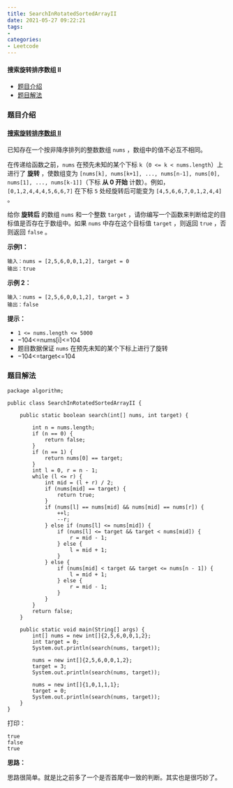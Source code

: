 ```yaml
---
title: SearchInRotatedSortedArrayII
date: 2021-05-27 09:22:21
tags:
- 
categories:
- Leetcode 
---
```




#### 搜索旋转排序数组 II

- [题目介绍](https://yangtzeshore.github.io/2021/05/27/SearchInRotatedSortedArrayII/#题目介绍)
- [题目解法](https://yangtzeshore.github.io/2021/05/27/SearchInRotatedSortedArrayII/#题目解法)

### 题目介绍

#### [搜索旋转排序数组 II](https://leetcode-cn.com/problems/search-in-rotated-sorted-array-ii/)

已知存在一个按非降序排列的整数数组 `nums` ，数组中的值不必互不相同。

在传递给函数之前，`nums` 在预先未知的某个下标 `k`（`0 <= k < nums.length`）上进行了 **旋转** ，使数组变为 `[nums[k], nums[k+1], ..., nums[n-1], nums[0], nums[1], ..., nums[k-1]]`（下标 **从 0 开始** 计数）。例如， `[0,1,2,4,4,4,5,6,6,7]` 在下标 `5` 处经旋转后可能变为 `[4,5,6,6,7,0,1,2,4,4]` 。

给你 **旋转后** 的数组 `nums` 和一个整数 `target` ，请你编写一个函数来判断给定的目标值是否存在于数组中。如果 `nums` 中存在这个目标值 `target` ，则返回 `true` ，否则返回 `false` 。

**示例1：**

```
输入：nums = [2,5,6,0,0,1,2], target = 0
输出：true
```

**示例 2：**

```
输入：nums = [2,5,6,0,0,1,2], target = 3
输出：false
```

**提示：**

- `1 <= nums.length <= 5000`
- −104<=nums[i]<=104
- 题目数据保证 `nums` 在预先未知的某个下标上进行了旋转
- −104<=target<=104

### 题目解法

```
package algorithm;

public class SearchInRotatedSortedArrayII {

    public static boolean search(int[] nums, int target) {

        int n = nums.length;
        if (n == 0) {
            return false;
        }
        if (n == 1) {
            return nums[0] == target;
        }
        int l = 0, r = n - 1;
        while (l <= r) {
            int mid = (l + r) / 2;
            if (nums[mid] == target) {
                return true;
            }
            if (nums[l] == nums[mid] && nums[mid] == nums[r]) {
                ++l;
                --r;
            } else if (nums[l] <= nums[mid]) {
                if (nums[l] <= target && target < nums[mid]) {
                    r = mid - 1;
                } else {
                    l = mid + 1;
                }
            } else {
                if (nums[mid] < target && target <= nums[n - 1]) {
                    l = mid + 1;
                } else {
                    r = mid - 1;
                }
            }
        }
        return false;
    }

    public static void main(String[] args) {
        int[] nums = new int[]{2,5,6,0,0,1,2};
        int target = 0;
        System.out.println(search(nums, target));

        nums = new int[]{2,5,6,0,0,1,2};
        target = 3;
        System.out.println(search(nums, target));

        nums = new int[]{1,0,1,1,1};
        target = 0;
        System.out.println(search(nums, target));
    }
}
```

打印：

```
true
false
true
```

**思路：**

思路很简单。就是比之前多了一个是否首尾中一致的判断。其实也是很巧妙了。